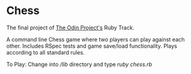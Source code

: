 # Chess

The final project of [The Odin Project's](http://www.theodinproject.com/ruby-programming/ruby-final-project?ref=lnav) Ruby Track.

A command line Chess game where two players can play against each other.  Includes RSpec tests and game save/load functionality. Plays according to all standard rules.

To Play: Change into */lib* directory and type *ruby chess.rb*
